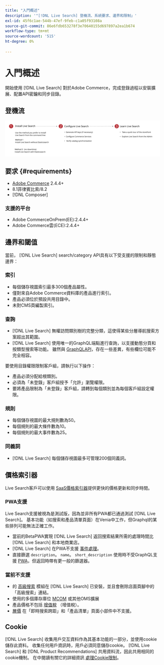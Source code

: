 ```yaml
---
title: "入門概述"
description: '"[!DNL Live Search] 登機流、系統要求、邊界和限制」'
exl-id: 45f6c1ae-544b-47ef-9feb-c1a05f93108a
source-git-commit: 86e6fdb653278f3e70640155d697897a2ea1b674
workflow-type: tm+mt
source-wordcount: '515'
ht-degree: 0%

---
```


# 入門概述

開始使用 [!DNL Live Search] 對於Adobe Commerce，完成登錄過程以安裝擴展、配置API密鑰和同步目錄。

## 登機流

![[!DNL Live Search] 附圖](assets/onboarding-flow.svg)

## 要求 {#requirements}

* [Adobe Commerce](https://business.adobe.com/products/magento/magento-commerce.html) 2.4.4+
* 8.1菲律賓比索/8.2
* [!DNL Composer]

### 支援的平台

* Adobe CommerceOnPrem(EE):2.4.4+
* Adobe Commerce雲(ECE):2.4.4+

## 邊界和閾值

當前， [!DNL Live Search] search/category API具有以下受支援的限制和靜態邊界：

### 索引

* 每個儲存視圖索引最多300個產品屬性。
* 僅對來自Adobe Commerce資料庫的產品進行索引。
* 產品必須位於預設共用目錄中。
* 未對CMS頁編製索引。

### 查詢

* [!DNL Live Search] 無權訪問類別樹的完整分類，這使得某些分層導航搜索方案超出其範圍。
* [!DNL Live Search] 使用唯一的GraphQL端點進行查詢，以支援動態分頁和按類型搜索等功能。 雖然與 [GraphQLAPI](https://developer.adobe.com/commerce/webapi/graphql/)，存在一些差異，有些欄位可能不完全相容。

要使用目錄權限限制客戶組，請執行以下操作：

* 產品必須分配給根類別。
* 必須為「未登錄」客戶組授予「允許」瀏覽權限。
* 要將產品限制為「未登錄」客戶組，請轉到每個類別並為每個客戶組設定權限。

### 規則

* 每個儲存視圖的最大規則數為50。
* 每個規則的最大條件數為10。
* 每個規則的最大事件數為25。

### 同義詞

* [!DNL Live Search] 每個儲存視圖最多可管理200個同義詞。

## 價格索引器

Live Search客戶可以使用 [SaaS價格索引器](../price-index/index.md)提供更快的價格更新和同步時間。

### PWA支援

Live Search支援被視為是測試版，因為並非所有PWA都已通過測試 [!DNL Live Search]。 基本功能（如搜索和產品清單頁面）在Venia中工作，但Graphql的某些排列可能無法正確工作。

* 當前的BetaPWA實現 [!DNL Live Search] 返回搜索結果所需的處理時間比 [!DNL Live Search] 和本地商業店。
* [!DNL Live Search] 在PWA不支援 [事件處理](https://developer.adobe.com/commerce/services/shared-services/storefront-events/sdk/)。
* 直接篩選 `description`。 `name`。 `short_description` 使用時不受GraphQL支援 [PWA](https://developer.adobe.com/commerce/pwa-studio/)，但返回時帶有更一般的篩選器。

### 當前不支援

* 的 [高級搜索](https://experienceleague.adobe.com/docs/commerce-admin/catalog/catalog/search/search.html#advanced-search) 模組在 [!DNL Live Search] 已安裝，並且會刪除店面頁腳中的「高級搜索」連結。
* 使用的多個庫存庫位 [MCOM](https://experienceleague.adobe.com/docs/commerce-admin/systems/integrations/mcom.html) 或其他OMS擴展
* 產品價格不包括 [增值稅](https://experienceleague.adobe.com/docs/commerce-admin/stores-sales/site-store/taxes/vat.html) （增值稅）。
* [層價](https://experienceleague.adobe.com/docs/commerce-admin/catalog/products/pricing/product-price-tier.html) 在「即時搜索跨距」和「產品清單」頁面小部件中不支援。

## Cookie

[!DNL Live Search] 收集用戶交互資料作為其基本功能的一部分，並使用cookie儲存此資料。 收集任何用戶資訊時，用戶必須同意儲存cookie。 [!DNL Live Search] 和 [!DNL Product Recommendations] 共用資料流，因此共用相同的cookie機制。 在中閱讀有關它的詳細資訊 [處理Cookie限制](https://experienceleague.adobe.com/docs/commerce-merchant-services/product-recommendations/developer/setting-cookie.html)。
